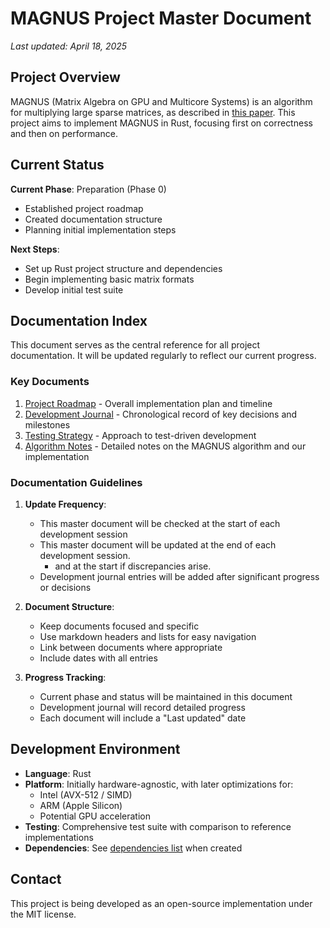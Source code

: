 # MAGNUS Project Master Document

*Last updated: April 18, 2025*

## Project Overview

MAGNUS (Matrix Algebra on GPU and Multicore Systems) is an algorithm
for multiplying large sparse matrices, as described in [this
paper](https://arxiv.org/pdf/2501.07056). This project aims to
implement MAGNUS in Rust, focusing first on correctness and then on
performance.

## Current Status

**Current Phase**: Preparation (Phase 0)
- Established project roadmap
- Created documentation structure
- Planning initial implementation steps

**Next Steps**:
- Set up Rust project structure and dependencies
- Begin implementing basic matrix formats
- Develop initial test suite

## Documentation Index

This document serves as the central reference for all project documentation. It will be updated regularly to reflect our current progress.

### Key Documents

1. [Project Roadmap](./docs/roadmap.md) - Overall implementation plan and timeline
2. [Development Journal](./docs/development-journal.md) - Chronological record of key decisions and milestones
3. [Testing Strategy](./docs/testing-strategy.md) - Approach to test-driven development
4. [Algorithm Notes](./docs/algorithm-notes.md) - Detailed notes on the MAGNUS algorithm and our implementation

### Documentation Guidelines

1. **Update Frequency**: 
   - This master document will be checked at the start of each development session
   - This master document will be updated at the end of each development session.
     - and at the start if discrepancies arise.
   - Development journal entries will be added after significant progress or decisions

2. **Document Structure**:
   - Keep documents focused and specific
   - Use markdown headers and lists for easy navigation
   - Link between documents where appropriate
   - Include dates with all entries

3. **Progress Tracking**:
   - Current phase and status will be maintained in this document
   - Development journal will record detailed progress
   - Each document will include a "Last updated" date

## Development Environment

- **Language**: Rust
- **Platform**: Initially hardware-agnostic, with later optimizations for:
  - Intel (AVX-512 / SIMD)
  - ARM (Apple Silicon)
  - Potential GPU acceleration
- **Testing**: Comprehensive test suite with comparison to reference implementations
- **Dependencies**: See [dependencies list](/docs/dependencies.md) when created

## Contact

This project is being developed as an open-source implementation under the MIT license.